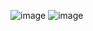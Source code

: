 ![image](https://user-images.githubusercontent.com/90152615/175316446-5eb402b4-e716-4cdd-aae7-ce02cabc9c2d.png)
![image](https://user-images.githubusercontent.com/90152615/175317289-c6d09968-cc78-4d21-a57b-cafea0951f06.png)
